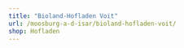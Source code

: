 ```yaml
---
title: "Bioland-Hofladen Voit"
url: /moosburg-a-d-isar/bioland-hofladen-voit/
shop: Hofladen
---
```


